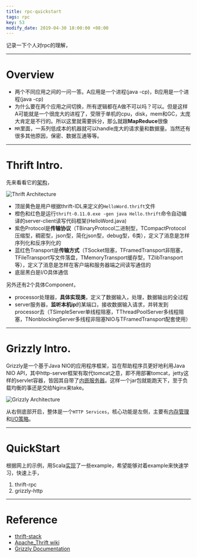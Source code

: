 ```yaml
---
title: rpc-quickstart
tags: rpc
key: 53
modify_date: 2019-04-30 18:00:00 +08:00
---
```


记录一下个人对rpc的理解，

----
# Overview
- 两个不同应用之间的一问一答。A应用是一个进程(java -cp)，B应用是一个进程(java -cp)
- 为什么要在两个应用之间切换，所有逻辑都在A做不可以吗？可以。但是这样A可能就是一个很庞大的进程了，受限于单机的cpu，disk，mem和GC，太庞大肯定是不行的。所以这里就需要拆分，那么就跟**MapReduce**很像
- `MR`里面，一系列低成本的机器就可以handle庞大的请求量和数据量。当然还有很多其他原因，保密、数据互通等等。

----
# Thrift Intro.
先来看看它的[架构](https://thrift-tutorial.readthedocs.io/en/latest/thrift-stack.html)，

![Thrift Architecture](https://upload-images.jianshu.io/upload_images/2189341-1b2e07824b4f5f9b.png)

- 顶层黄色是用户根据thrift-IDL来定义的`HelloWord.thrift`文件
- 橙色和红色是运行`thrift-0.11.0.exe -gen java Hello.thrift`命令自动编译的server-client读写代码框架(HelloWord.java)
- 紫色Protocol是**传输协议**（TBinaryProtocol二进制型，TCompactProtocol压缩型，稠密型，json型，简化json型，debug型，6类），定义了消息是怎样序列化和反序列化的
- 蓝红色Transport是**传输方式**（TSocket阻塞，TFramedTransport非阻塞，TFileTransport写文件落盘，TMemoryTransport缓存型，TZlibTransport等），定义了消息是怎样在客户端和服务器端之间读写通信的
- 底层黑白是I/O具体通信

另外还有2个具体Component，
- processor处理器，**具体实现类**，定义了数据输入，处理，数据输出的全过程
- server服务器，**监听本机ip**的某端口，接收数据输入请求，并转发到processor去（TSimpleServer单线程阻塞，TThreadPoolServer多线程阻塞，TNonblockingServer多线程非阻塞NIO与TFramedTransport配套使用）

----
# Grizzly Intro.
Grizzly是一个基于Java NIO的应用程序框架，旨在帮助程序员更好地利用Java NIO API，其中http-server框架有取代tomcat之意，即不用部署tomcat，jetty这样的servlet容器，皆因其自带了[内嵌服务器](https://javaee.github.io/grizzly/dependencies.html)。这样一个jar包就能跑天下，至于负载均衡的事还是交给Nginx来take。

![Grizzly Architecture](https://upload-images.jianshu.io/upload_images/2189341-63f9b76704dafe14.png)

从右侧底部开启，整体是一个`HTTP Services`，核心功能是左侧，主要有[内存管理](https://javaee.github.io/grizzly/memory.html)和[I/O策略](https://javaee.github.io/grizzly/iostrategies.html)。

----
# QuickStart
根据网上的示例，用Scala[实现](https://github.com/chenfh5/rpc-quickstart)了一些example，希望能够对着example来快速学习，快速上手，
1. thrift-rpc
2. grizzly-http

----
# Reference
- [thrift-stack](https://thrift-tutorial.readthedocs.io/en/latest/thrift-stack.html)
- [Apache_Thrift wiki](https://en.wikipedia.org/wiki/Apache_Thrift)
- [Grizzly Documentation](https://javaee.github.io/grizzly/documentation.html)
